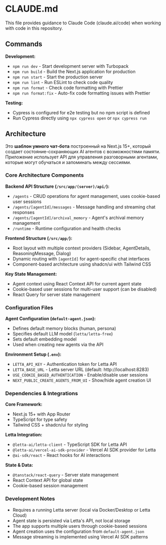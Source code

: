 # CLAUDE.md

This file provides guidance to Claude Code (claude.ai/code) when working with code in this repository.

## Commands

**Development:**
- `npm run dev` - Start development server with Turbopack
- `npm run build` - Build the Next.js application for production
- `npm run start` - Start the production server
- `npm run lint` - Run ESLint to check code quality
- `npm run format` - Check code formatting with Prettier
- `npm run format:fix` - Auto-fix code formatting issues with Prettier

**Testing:**
- Cypress is configured for e2e testing but no npm script is defined
- Run Cypress directly using `npx cypress open` or `npx cypress run`

## Architecture

Это **шаблон умного чат-бота** построенный на Next.js 15+, который создает состояние-сохраняющих AI агентов с возможностями памяти. Приложение использует API для управления разговорными агентами, которые могут обучаться и запоминать между сессиями.

### Core Architecture Components

**Backend API Structure (`/src/app/(server)/api/`):**
- `/agents` - CRUD operations for agent management, uses cookie-based user sessions
- `/agents/[agentId]/messages` - Message handling and streaming chat responses
- `/agents/[agentId]/archival_memory` - Agent's archival memory management
- `/runtime` - Runtime configuration and health checks

**Frontend Structure (`/src/app/`):**
- Root layout with multiple context providers (Sidebar, AgentDetails, ReasoningMessage, Dialog)
- Dynamic routing with `[agentId]` for agent-specific chat interfaces
- Component-based architecture using shadcn/ui with Tailwind CSS

**Key State Management:**
- Agent context using React Context API for current agent state
- Cookie-based user sessions for multi-user support (can be disabled)
- React Query for server state management

### Configuration Files

**Agent Configuration (`default-agent.json`):**
- Defines default memory blocks (human, persona)
- Specifies default LLM model (`letta/letta-free`)
- Sets default embedding model
- Used when creating new agents via the API

**Environment Setup (`.env`):**
- `LETTA_API_KEY` - Authentication token for Letta API
- `LETTA_BASE_URL` - Letta server URL (default: http://localhost:8283)
- `USE_COOKIE_BASED_AUTHENTICATION` - Enable/disable user sessions
- `NEXT_PUBLIC_CREATE_AGENTS_FROM_UI` - Show/hide agent creation UI

### Dependencies & Integrations

**Core Framework:**
- Next.js 15+ with App Router
- TypeScript for type safety
- Tailwind CSS + shadcn/ui for styling

**Letta Integration:**
- `@letta-ai/letta-client` - TypeScript SDK for Letta API
- `@letta-ai/vercel-ai-sdk-provider` - Vercel AI SDK provider for Letta
- `@ai-sdk/react` - React hooks for AI interactions

**State & Data:**
- `@tanstack/react-query` - Server state management
- React Context API for global state
- Cookie-based session management

### Development Notes

- Requires a running Letta server (local via Docker/Desktop or Letta Cloud)
- Agent state is persisted via Letta's API, not local storage
- The app supports multiple users through cookie-based sessions
- Agent creation uses the configuration from `default-agent.json`
- Message streaming is implemented using Vercel AI SDK patterns